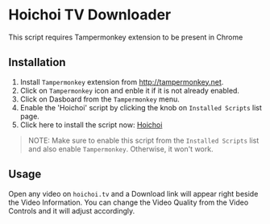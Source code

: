 # Hoichoi TV Downloader

This script requires Tampermonkey extension to be present in Chrome

## Installation

1. Install `Tampermonkey` extension from http://tampermonkey.net.
2. Click on `Tampermonkey` icon and enble it if it is not already enabled.
3. Click on Dasboard from the `Tampermonkey` menu.
4. Enable the 'Hoichoi' script by clicking the knob on `Installed Scripts` list page.
5. Click here to install the script now: [Hoichoi](https://github.com/tzsk/hoichoi/raw/master/Hoichoi.user.js)

> NOTE: Make sure to enable this script from the `Installed Scripts` list and also enable `Tampermonkey`. Otherwise, it won't work.

## Usage

Open any video on `hoichoi.tv` and a Download link will appear right beside the Video Information. You can change the Video Quality from the Video Controls and it will adjust accordingly.